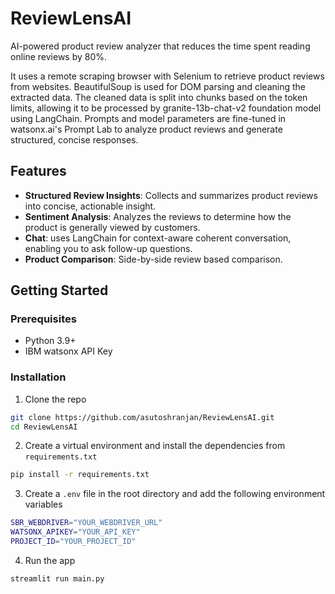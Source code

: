 # ReviewLensAI
AI-powered product review analyzer that reduces the time spent reading online reviews by 80%.

It uses a remote scraping browser with Selenium to retrieve product reviews from websites. BeautifulSoup is used for DOM parsing and cleaning the extracted data. The cleaned data is split into chunks based on the token limits, allowing it to be processed by granite-13b-chat-v2 foundation model using LangChain. Prompts and model parameters are fine-tuned in watsonx.ai's Prompt Lab to analyze product reviews and generate structured, concise responses.

## Features
- **Structured Review Insights**: Collects and summarizes product reviews into concise, actionable insight.
- **Sentiment Analysis**: Analyzes the reviews to determine how the product is generally viewed by customers.
- **Chat**: uses LangChain for context-aware coherent conversation, enabling you to ask follow-up questions.
- **Product Comparison**: Side-by-side review based comparison.

## Getting Started

### Prerequisites

- Python 3.9+
- IBM watsonx API Key

### Installation

1. Clone the repo
```bash
git clone https://github.com/asutoshranjan/ReviewLensAI.git
cd ReviewLensAI
```

2. Create a virtual environment and install the dependencies from `requirements.txt`
```bash
pip install -r requirements.txt
```

3. Create a `.env` file in the root directory and add the following environment variables
```bash
SBR_WEBDRIVER="YOUR_WEBDRIVER_URL"
WATSONX_APIKEY="YOUR_API_KEY"
PROJECT_ID="YOUR_PROJECT_ID"
```

4. Run the app
```bash
streamlit run main.py
```
